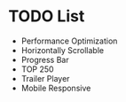 # TODO List

* Performance Optimization
* Horizontally Scrollable
* Progress Bar
* TOP 250
* Trailer Player
* Mobile Responsive
